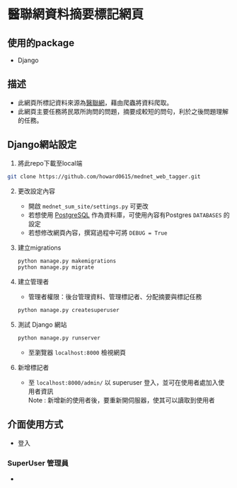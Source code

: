 # 醫聯網資料摘要標記網頁

## 使用的package
* Django

## 描述
* 此網頁所標記資料來源為[醫聯網](https://med-net.com/)，藉由爬蟲將資料爬取。
* 此網頁主要任務將民眾所詢問的問題，摘要成較短的問句，利於之後問題理解的任務。

## Django網站設定

1. 將此repo下載至local端
```bash
git clone https://github.com/howard0615/mednet_web_tagger.git
```
2. 更改設定內容
    * 開啟 `mednet_sum_site/settings.py` 可更改
    * 若想使用 [PostgreSQL](https://www.postgresql.org/) 作為資料庫，可使用內容有Postgres `DATABASES` 的設定
    * 若想修改網頁內容，撰寫過程中可將 `DEBUG = True`

3. 建立migrations
    ```bash
    python manage.py makemigrations
    python manage.py migrate
    ```

4. 建立管理者
    * 管理者權限：後台管理資料、管理標記者、分配摘要與標記任務
    ```bash
    python manage.py createsuperuser
    ```

5. 測試 Django 網站
    ```bash
    python manage.py runserver
    ```
    * 至瀏覽器 `localhost:8000` 檢視網頁

6. 新增標記者
    * 至 `localhost:8000/admin/` 以 superuser 登入，並可在使用者處加入使用者資訊  
    Note : 新增新的使用者後，要重新開伺服器，使其可以讀取到使用者

## 介面使用方式
* 登入

### SuperUser 管理員
* 